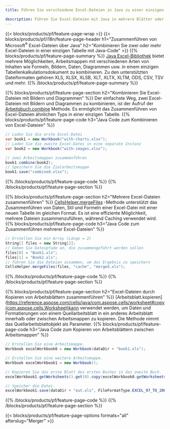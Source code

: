```yaml
---
title: Führen Sie verschiedene Excel-Dateien in Java zu einer einzigen zusammen

description: Führen Sie Excel-Dateien mit Java in mehrere Blätter oder ein einzelnes Blatt zusammen. Zusammenführen, Kombinieren oder Verketten von Excel-Dokumenten zu PDF, Bildern und HTML.
---
```

{{< blocks/products/pf/feature-page-wrap >}}
{{< blocks/products/pf/i18n/feature-page-header h1="Zusammenführen von Microsoft<sup>&reg;</sup> Excel-Dateien über Java" h2="Kombinieren Sie zwei oder mehr Excel-Dateien in einer einzigen Tabelle mit Java-Code" >}}
{{% blocks/products/pf/feature-page-summary %}}
[Java Excel-Bibliothek](/cells/java/) bietet mehrere Möglichkeiten, Arbeitsmappen mit verschiedenen Arten von Inhalten wie Formeln, Bildern, Daten, Diagrammen usw. in einem einzigen Tabellenkalkulationsdokument zu kombinieren. Zu den unterstützten Dateiformaten gehören XLS, XLSX, XLSB, XLT, XLTX, XLTM, ODS, CSV, TSV und mehr.
{{% /blocks/products/pf/feature-page-summary %}}

{{% blocks/products/pf/feature-page-section h2="Kombinieren Sie Excel-Dateien mit Bildern und Diagrammen" %}}
Der einfachste Weg, zwei Excel-Dateien mit Bildern und Diagrammen zu kombinieren, ist der Aufruf der [Arbeitsbuch.combine](https://reference.aspose.com/cells/java/com.aspose.cells/workbook#combine(com.aspose.cells.Workbook)) Methode. Es ermöglicht das Zusammenführen von Excel-Dateien ähnlichen Typs in einer einzigen Tabelle.
{{% blocks/products/pf/feature-page-code h3="Java Code zum Kombinieren von Excel-Dateien" %}}

```cs
// Laden Sie die erste Excel-Datei
var book1 = new Workbook("with-charts.xlsx");
// Laden Sie die zweite Excel-Datei in eine separate Instanz
var book2 = new Workbook("with-images.xlsx");

// zwei Arbeitsmappen zusammenführen
book1.combine(book2);
// Speichern Sie die Zielarbeitsmappe 
book1.save("combined.xlsx");

```
{{% /blocks/products/pf/feature-page-code %}}
{{% /blocks/products/pf/feature-page-section %}}

{{% blocks/products/pf/feature-page-section h2="Mehrere Excel-Dateien zusammenführen" %}}
[CellsHelper.mergeFiles](https://reference.aspose.com/cells/java/com.aspose.cells/cellshelper#mergeFiles) -Methode unterstützt das Zusammenführen von Daten, Stil und Formeln einer Excel-Datei mit einer neuen Tabelle im gleichen Format. Es ist eine effiziente Möglichkeit, mehrere Dateien zusammenzuführen, während Caching verwendet wird. 
{{% blocks/products/pf/feature-page-code h3="Java Code zum Zusammenführen mehrerer Excel-Dateien" %}}

```cs
// Erstellen Sie ein Array (Länge = 2)
String[] files = new String[2];
// Geben Sie Dateipfade an, die zusammengeführt werden sollen
files[0] = "Book1.xls";
files[1] = "Book2.xls";
// führen Sie die Dateien zusammen, um das Ergebnis zu speichern
CellsHelper.mergeFiles(files, "cache", "merged.xls");


```
{{% /blocks/products/pf/feature-page-code %}}
{{% /blocks/products/pf/feature-page-section %}}

{{% blocks/products/pf/feature-page-section h2="Excel-Dateien durch Kopieren von Arbeitsblättern zusammenführen" %}}
[Arbeitsblatt.kopieren](https://reference.aspose.com/cells/java/com.aspose.cells/worksheet#copy(com.aspose.cells.Worksheet)kann verwendet werden, um Daten und Formatierungen von einem Quellarbeitsblatt in ein anderes Arbeitsblatt innerhalb oder zwischen Arbeitsmappen zu kopieren. Die Methode nimmt das Quellarbeitsblattobjekt als Parameter.
{{% blocks/products/pf/feature-page-code h3="Java Code zum Kopieren von Arbeitsblättern zwischen Arbeitsmappen" %}}

```cs
// Erstellen Sie eine Arbeitsmappe.
Workbook excelWorkbook0 = new Workbook(dataDir + "book1.xls");

// Erstellen Sie eine weitere Arbeitsmappe.
Workbook excelWorkbook1 = new Workbook();

// Kopieren Sie das erste Blatt des ersten Buches in das zweite Buch.
excelWorkbook1.getWorksheets().get(0).copy(excelWorkbook0.getWorksheets().get(0));

// Speicher die Datei.
excelWorkbook1.save(dataDir + "out.xls", FileFormatType.EXCEL_97_TO_2003);

```
{{% /blocks/products/pf/feature-page-code %}}
{{% /blocks/products/pf/feature-page-section %}}

{{< blocks/products/pf/feature-page-options formats="all" afterslug="Merger" >}}
